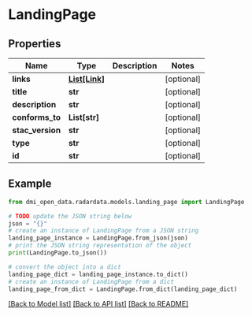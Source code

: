 # LandingPage


## Properties

Name | Type | Description | Notes
------------ | ------------- | ------------- | -------------
**links** | [**List[Link]**](Link.md) |  | [optional] 
**title** | **str** |  | [optional] 
**description** | **str** |  | [optional] 
**conforms_to** | **List[str]** |  | [optional] 
**stac_version** | **str** |  | [optional] 
**type** | **str** |  | [optional] 
**id** | **str** |  | [optional] 

## Example

```python
from dmi_open_data.radardata.models.landing_page import LandingPage

# TODO update the JSON string below
json = "{}"
# create an instance of LandingPage from a JSON string
landing_page_instance = LandingPage.from_json(json)
# print the JSON string representation of the object
print(LandingPage.to_json())

# convert the object into a dict
landing_page_dict = landing_page_instance.to_dict()
# create an instance of LandingPage from a dict
landing_page_from_dict = LandingPage.from_dict(landing_page_dict)
```
[[Back to Model list]](../README.md#documentation-for-models) [[Back to API list]](../README.md#documentation-for-api-endpoints) [[Back to README]](../README.md)


